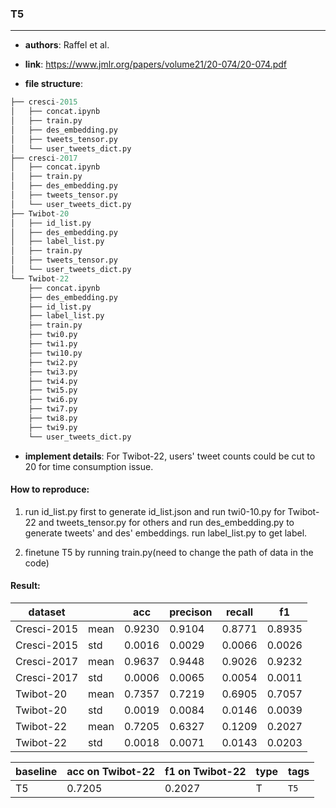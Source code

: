 ### T5

---

- **authors**: Raffel et al.

- **link**: https://www.jmlr.org/papers/volume21/20-074/20-074.pdf

- **file structure**: 

```python
├── cresci-2015
│   ├── concat.ipynb
│   ├── train.py
│   ├── des_embedding.py
│   ├── tweets_tensor.py
│   └── user_tweets_dict.py
├── cresci-2017
│   ├── concat.ipynb
│   ├── train.py
│   ├── des_embedding.py
│   ├── tweets_tensor.py
│   └── user_tweets_dict.py
├── Twibot-20
│   ├── id_list.py
│   ├── des_embedding.py
│   ├── label_list.py
│   ├── train.py
│   ├── tweets_tensor.py
│   └── user_tweets_dict.py
└── Twibot-22
    ├── concat.ipynb
    ├── des_embedding.py
    ├── id_list.py
    ├── label_list.py
    ├── train.py
    ├── twi0.py
    ├── twi1.py
    ├── twi10.py
    ├── twi2.py
    ├── twi3.py
    ├── twi4.py
    ├── twi5.py
    ├── twi6.py
    ├── twi7.py
    ├── twi8.py
    ├── twi9.py
    └── user_tweets_dict.py
```

- **implement details**: For Twibot-22, users' tweet counts could be cut to 20 for time consumption issue.

  

#### How to reproduce:

1. run id_list.py first to generate id_list.json and run twi0-10.py for Twibot-22 and tweets_tensor.py for others and run des_embedding.py to generate tweets' and des' embeddings. run label_list.py to get label.

2. finetune T5 by running train.py(need to change the path of data in the code)



#### Result:

| dataset     |      | acc    | precison | recall | f1     |
| ----------- | ---- | ------ | -------- | ------ | ------ |
| Cresci-2015 | mean | 0.9230 | 0.9104   | 0.8771 | 0.8935 |
| Cresci-2015 | std  | 0.0016 | 0.0029   | 0.0066 | 0.0026 |
| Cresci-2017 | mean | 0.9637 | 0.9448   | 0.9026 | 0.9232 |
| Cresci-2017 | std  | 0.0006 | 0.0065   | 0.0054 | 0.0011 |
| Twibot-20   | mean | 0.7357 | 0.7219   | 0.6905 | 0.7057 |
| Twibot-20   | std  | 0.0019 | 0.0084   | 0.0146 | 0.0039 |
| Twibot-22   | mean | 0.7205 | 0.6327   | 0.1209 | 0.2027 |
| Twibot-22   | std  | 0.0018 | 0.0071   | 0.0143 | 0.0203 |








| baseline | acc on Twibot-22 | f1 on Twibot-22 | type | tags|
| -------- | ---------------- | --------------- | ---- | --- |
| T5|0.7205|0.2027|T|`T5`|